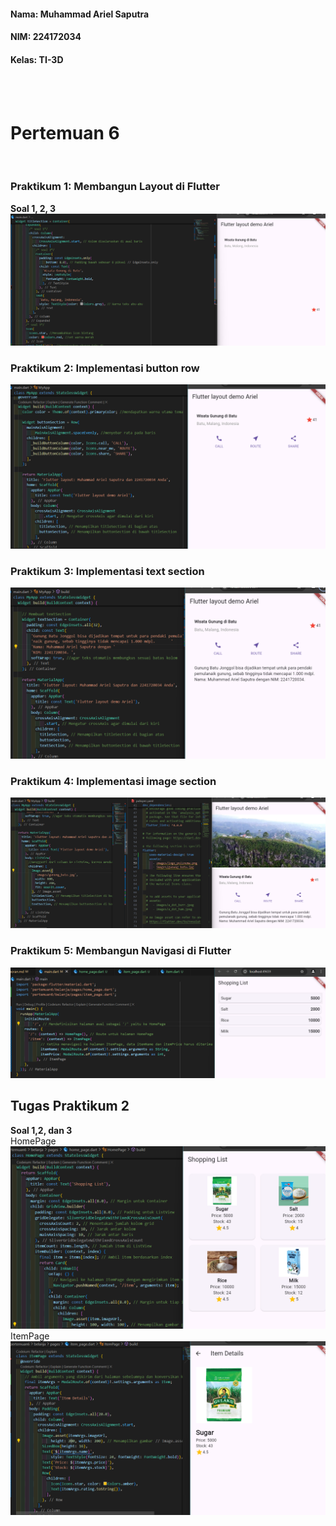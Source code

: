 #### Nama: Muhammad Ariel Saputra
#### NIM: 224172034
#### Kelas: TI-3D
<br>
<br>

# **Pertemuan 6**
<br>

### **Praktikum 1: Membangun Layout di Flutter**
**Soal 1, 2, 3**
![](images/01.png)

### **Praktikum 2: Implementasi button row**
![](images/02.png)

### **Praktikum 3: Implementasi text section**
![](images/03.png)

### **Praktikum 4: Implementasi image section**
![](images/04.png)

### **Praktikum 5: Membangun Navigasi di Flutter**
![](images/05.png)

## **Tugas Praktikum 2**

**Soal 1,2, dan 3** <br>
HomePage <br>
![](images/06.png) <br>
ItemPage <br>
![](images/07.png) <br>

